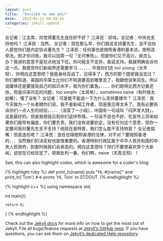 ```yaml
---
layout: post
title:  "Excited to see you!"
date:   2015-05-12 09:50:26
categories: jekyll update
---
```


女记者：江主席，你觉得董先生连任好不好？
江泽民：好哇。女记者：中央也支持他吗？
江泽民：当然。
女记者：现在那么早，你们就说支持董先生，会不会给人感觉你们是内定钦点董先生？
江泽民：任何事也是按照香港的基本法，按照选举法。刚才你问我，我可以回答一句「无可奉告」。但是你们又不高兴，我怎么办？我讲的意思不是钦点他当下任。你问我支不支持，我说支持。我就明确告诉你这一点。我感觉你们新闻界还需要学习．．．．．．毕竟你们还 too young（太年轻），你明白这意思吧？我是身经百战了，见得多了，西方的那个国家我没去过？你们要知道，美国的华莱士比你们不知道要高到哪里去了，我跟他谈笑风生。所以说媒体还是要提高自己的知识水平，我为你们着急。．．．．你们跑得比西方记者还快，但是问来问去的问题，too simple（太简单），sometimes naive（有时候太幼稚），懂了没有？
女记者：可是能不能说一下为什么支持董建华？
江泽民：我今天做为一个长者跟你们说，我不是新闻工作者，但是我见得太多了。我有必要告诉你们一点人生的经验，．．．．（消音了一小段），中国有一句话叫「闷声发大财」，这是最好的。但是我想我见到你们这样热情，一句话不说也不好。在宣传上将来如果你们报导有偏差，你们要负责。我们没有说要钦定，没有任何这个意思，但你一定要问我对董先生支不支持？他现在是特首，我们怎么能不支持特首？
女记者插嘴：但是连任呢？
江泽民：连任也得按照香港的法律，对不对？要按照香港的．．．当然我们的决定权也是很重要的。香港特别行政区属于中华人民共和国的中央人民政府，到那时候我们会表态的。明白这意思吗？你们不要想喜欢弄个大新闻，说现在已经钦定了，把我批判一番，你们啊，naive（天真无知）！

See, this can also highlight codes, which is awesome for a coder's blog:

{% highlight ruby %}
def print_hi(name)
  puts "Hi, #{name}"
end
print_hi('Tom')
#=> prints 'Hi, Tom' to STDOUT.
{% endhighlight %}

{% highlight c++ %}
using namespace std;

int main(){

    return 0;
}
{% endhighlight %}

Check out the [Jekyll docs][jekyll] for more info on how to get the most out of Jekyll. File all bugs/feature requests at [Jekyll’s GitHub repo][jekyll-gh]. If you have questions, you can ask them on [Jekyll’s dedicated Help repository][jekyll-help].

[jekyll]:      http://jekyllrb.com
[jekyll-gh]:   https://github.com/jekyll/jekyll
[jekyll-help]: https://github.com/jekyll/jekyll-help
